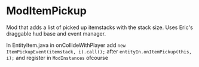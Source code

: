 # ModItemPickup

Mod that adds a list of picked up itemstacks with the stack size. Uses Eric's draggable hud base and event manager.

In EntityItem.java in onCollideWithPlayer add `new ItemPickupEvent(itemstack, i).call();` after `entityIn.onItemPickup(this, i);` and register in `ModInstances` ofcourse
